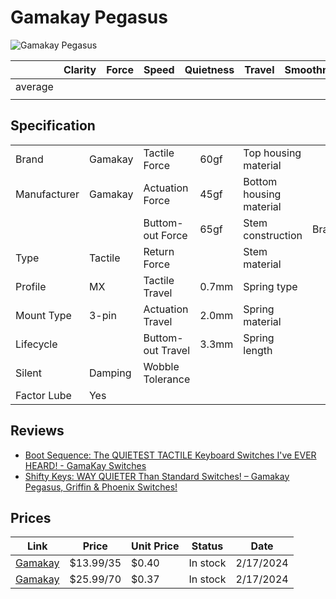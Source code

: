 # Gamakay Pegasus

![Gamakay Pegasus](https://gamakay.com/cdn/shop/products/MG_9255_1200x.jpg?v=1682414905)

|         | Clarity | Force | Speed | Quietness | Travel | Smoothness | Stability | Crispness | Thockiness | Clackiness | Poppiness | RGB | Consistency | Overall |
| ------- | ------- | ----- | ----- | --------- | ------ | ---------- | --------- | --------- | ---------- | ---------- | --------- | --- | ----------- | ------- |
| average |         |       |       |           |        |            |           |           |            |            |           |     |             |         |
|         |         |       |       |           |        |            |           |           |            |            |           |     |             |         |

## Specification

|              |         |                   |       |                         |         |
| ------------ | ------- | ----------------- | ----- | ----------------------- | ------- |
| Brand        | Gamakay | Tactile Force     | 60gf  | Top housing material    |         |
| Manufacturer | Gamakay | Actuation Force   | 45gf  | Bottom housing material |         |
|              |         | Buttom-out Force  | 65gf  | Stem construction       | Bracket |
| Type         | Tactile | Return Force      |       | Stem material           |         |
| Profile      | MX      | Tactile Travel    | 0.7mm | Spring type             |         |
| Mount Type   | 3-pin   | Actuation Travel  | 2.0mm | Spring material         |         |
| Lifecycle    |         | Buttom-out Travel | 3.3mm | Spring length           |         |
| Silent       | Damping | Wobble Tolerance  |       |                         |         |
| Factor Lube  | Yes     |                   |       |                         |         |

## Reviews

- [Boot Sequence: The QUIETEST TACTILE Keyboard Switches I've EVER HEARD! - GamaKay Switches](https://www.youtube.com/watch?v=fKrWIPkiPic)
- [Shifty Keys: WAY QUIETER Than Standard Switches! – Gamakay Pegasus, Griffin & Phoenix Switches!](https://www.youtube.com/watch?v=_8fYZEy51BE)

## Prices

| Link                                                                                                                                                                                                                 | Price     | Unit Price | Status   | Date      |
| -------------------------------------------------------------------------------------------------------------------------------------------------------------------------------------------------------------------- | --------- | ---------- | -------- | --------- |
| [Gamakay](https://gamakay.com/products/gamakay-35pcs-pack-gamakay-switch-linear-mechanical-phoenix-crystal-bumblebee-switch-prelubricate-keyboard-switch-for-diy-mechanical-gaming-keyboards?variant=42678166683837) | $13.99/35 | $0.40      | In stock | 2/17/2024 |
| [Gamakay](https://gamakay.com/products/gamakay-35pcs-pack-gamakay-switch-linear-mechanical-phoenix-crystal-bumblebee-switch-prelubricate-keyboard-switch-for-diy-mechanical-gaming-keyboards?variant=43001838239933) | $25.99/70 | $0.37      | In stock | 2/17/2024 |

